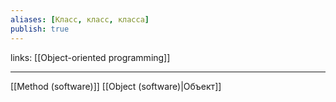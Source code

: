 ```yaml
---
aliases: [Класс, класс, класса]
publish: true
---
```

links: [[Object-oriented programming]]

---

[[Method (software)]]
[[Object (software)|Объект]]